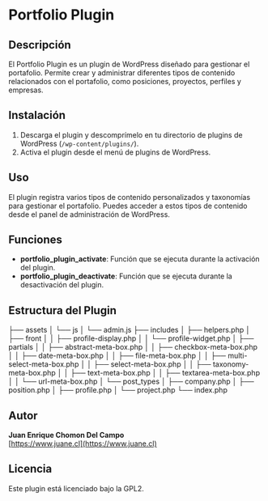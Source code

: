 # Portfolio Plugin

## Descripción

El Portfolio Plugin es un plugin de WordPress diseñado para gestionar el portafolio. Permite crear y administrar diferentes tipos de contenido relacionados con el portafolio, como posiciones, proyectos, perfiles y empresas.

## Instalación

1. Descarga el plugin y descomprímelo en tu directorio de plugins de WordPress (`/wp-content/plugins/`).
2. Activa el plugin desde el menú de plugins de WordPress.

## Uso

El plugin registra varios tipos de contenido personalizados y taxonomías para gestionar el portafolio. Puedes acceder a estos tipos de contenido desde el panel de administración de WordPress.

## Funciones

- **portfolio_plugin_activate**: Función que se ejecuta durante la activación del plugin.
- **portfolio_plugin_deactivate**: Función que se ejecuta durante la desactivación del plugin.

## Estructura del Plugin

├── assets
│   └── js
│       └── admin.js
├── includes
│   ├── helpers.php
│   ├── front
│   │   ├── profile-display.php
│   │   └── profile-widget.php
│   ├── partials
│   │   ├── abstract-meta-box.php
│   │   ├── checkbox-meta-box.php
│   │   ├── date-meta-box.php
│   │   ├── file-meta-box.php
│   │   ├── multi-select-meta-box.php
│   │   ├── select-meta-box.php
│   │   ├── taxonomy-meta-box.php
│   │   ├── text-meta-box.php
│   │   ├── textarea-meta-box.php
│   │   └── url-meta-box.php
│   └── post_types
│       ├── company.php
│       ├── position.php
│       ├── profile.php
│       └── project.php
└── index.php


## Autor

**Juan Enrique Chomon Del Campo**  
[https://www.juane.cl](https://www.juane.cl)

## Licencia

Este plugin está licenciado bajo la GPL2.
